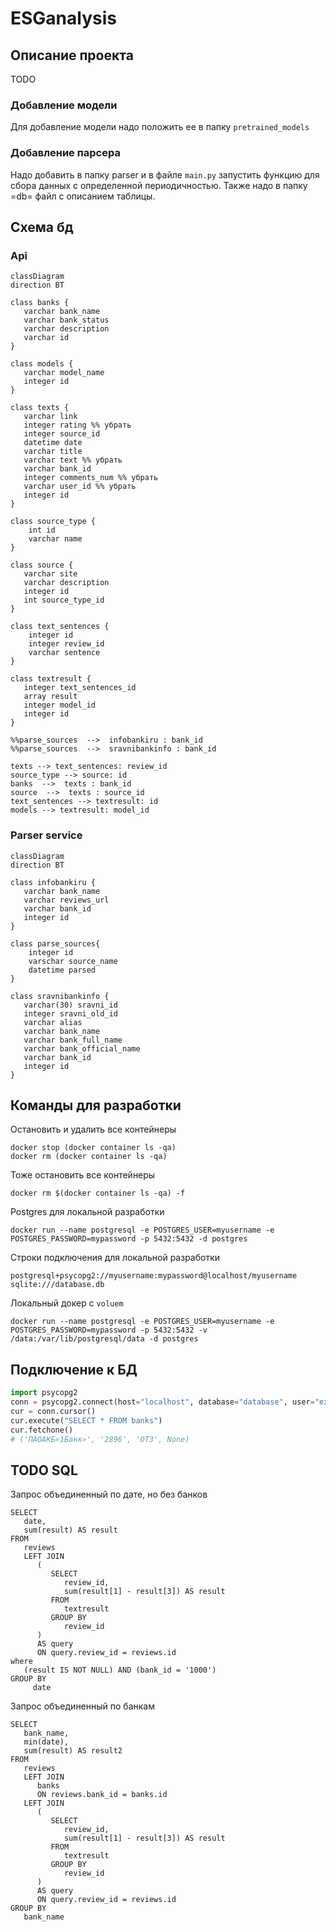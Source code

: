 # ESGanalysis
## Описание проекта
TODO
### Добавление модели
Для добавление модели надо положить ее в папку `pretrained_models`
### Добавление парсера
Надо добавить в папку parser и в файле `main.py` запустить функцию для сбора данных с определенной периодичностью. Также надо в папку =db= файл с описанием таблицы.
## Схема бд
### Api
```mermaid
classDiagram
direction BT

class banks {
   varchar bank_name
   varchar bank_status
   varchar description
   varchar id
}

class models {
   varchar model_name
   integer id
}

class texts {
   varchar link
   integer rating %% убрать
   integer source_id
   datetime date
   varchar title
   varchar text %% убрать
   varchar bank_id
   integer comments_num %% убрать
   varchar user_id %% убрать
   integer id
}

class source_type {
    int id
    varchar name
}

class source {
   varchar site
   varchar description
   integer id
   int source_type_id
}

class text_sentences {
    integer id
    integer review_id
    varchar sentence
}

class textresult {
   integer text_sentences_id
   array result
   integer model_id
   integer id
}

%%parse_sources  -->  infobankiru : bank_id
%%parse_sources  -->  sravnibankinfo : bank_id

texts --> text_sentences: review_id
source_type --> source: id
banks  -->  texts : bank_id
source  -->  texts : source_id
text_sentences --> textresult: id
models --> textresult: model_id
```
### Parser service
```mermaid
classDiagram
direction BT

class infobankiru {
   varchar bank_name
   varchar reviews_url
   varchar bank_id
   integer id
}

class parse_sources{
    integer id
    varschar source_name
    datetime parsed
}

class sravnibankinfo {
   varchar(30) sravni_id
   integer sravni_old_id
   varchar alias
   varchar bank_name
   varchar bank_full_name
   varchar bank_official_name
   varchar bank_id
   integer id
}
```
## Команды для разработки

Остановить и удалить все контейнеры
``` shell
docker stop (docker container ls -qa)
docker rm (docker container ls -qa)
```
Тоже остановить все контейнеры
```shell
docker rm $(docker container ls -qa) -f
```

Postgres для локальной разработки
``` shell
docker run --name postgresql -e POSTGRES_USER=myusername -e POSTGRES_PASSWORD=mypassword -p 5432:5432 -d postgres
```
Строки подключения для локальной разработки
```
postgresql+psycopg2://myusername:mypassword@localhost/myusername
sqlite:///database.db
```
Локальный докер с `voluem`
``` shell
docker run --name postgresql -e POSTGRES_USER=myusername -e POSTGRES_PASSWORD=mypassword -p 5432:5432 -v /data:/var/lib/postgresql/data -d postgres
```
## Подключение к БД

```python
import psycopg2
conn = psycopg2.connect(host="localhost", database="database", user="example", password="example", port=5432)
cur = conn.cursor()
cur.execute("SELECT * FROM banks")
cur.fetchone()
# ('ПАОАКБ«1Банк»', '2896', 'ОТЗ', None)
```

## TODO SQL
Запрос объединенный по дате, но без банков
``` postgresql
SELECT
   date,
   sum(result) AS result
FROM
   reviews
   LEFT JOIN
      (
         SELECT
            review_id,
            sum(result[1] - result[3]) AS result
         FROM
            textresult
         GROUP BY
            review_id
      )
      AS query
      ON query.review_id = reviews.id
where
   (result IS NOT NULL) AND (bank_id = '1000')
GROUP BY
     date
```
Запрос объединенный по банкам
``` postgresql
SELECT
   bank_name,
   min(date),
   sum(result) AS result2
FROM
   reviews
   LEFT JOIN
      banks
      ON reviews.bank_id = banks.id
   LEFT JOIN
      (
         SELECT
            review_id,
            sum(result[1] - result[3]) AS result
         FROM
            textresult
         GROUP BY
            review_id
      )
      AS query
      ON query.review_id = reviews.id
GROUP BY
   bank_name
```
